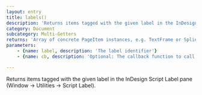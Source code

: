 ```yaml
---
layout: entry
title: labels()
description: 'Returns items tagged with the given label in the InDesign Script Label pane (Window -> Utilities -> Script Label).'
category: Document
subcategory: Multi-Getters
returns: 'Array of concrete PageItem instances, e.g. TextFrame or SplineItem.'
parameters:
    - {name: label, description: 'The label identifier'}
    - {name: cb, description: 'Optional: The callback function to call with each item in the search result. When this function returns false the loop stops. Passed arguments: item, loopCount'}

---
```

Returns items tagged with the given label in the InDesign Script Label pane (Window -> Utilities -> Script Label).
